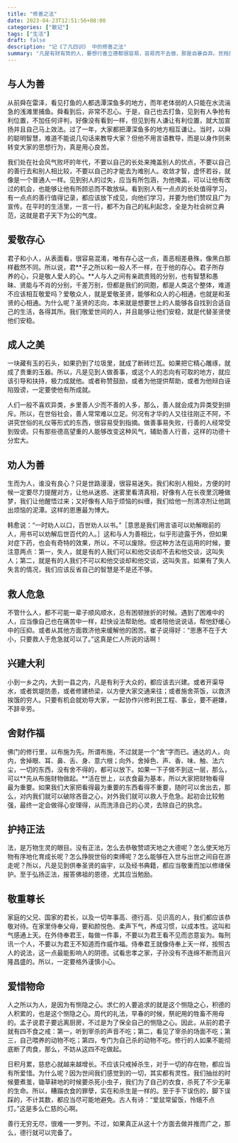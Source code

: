 ```yaml
---
title: "修善之法"
date: 2023-04-23T12:51:56+08:00
categories: ["散记"]
tags: ["生活"]
draft: false
description: "记《了凡四训》 中的修善之法"
summary: "凡是有财有势的人，要想行善立德都很容易，容易而不去做，那是自暴自弃。贫贱的人要行善修福是很难的，很难而去做了，这就非常难能可贵了。顺其自然地帮助别人，有各种各样的方法，大概而言有十种。"
---
```


## 与人为善

从前舜在雷泽，看见打鱼的人都选潭深鱼多的地方，而年老体弱的人只能在水流湍急的浅滩里捕鱼。舜看到后，非常不忍心。于是，自己也去打鱼，见到有人争抢有利位置，不加任何评判，好像没有看到一样，但见到有人谦让有利位置，就大加宣扬并且自己马上效法。过了一年，大家都把潭深鱼多的地方相互谦让。当时，以舜的聪明智慧，难道不能说几句话来教导大家？但他不用言语教导，而是以身作则来转变大家的思想行为，真是用心良苦。

我们处在社会风气败坏的年代，不要以自己的长处来掩盖别人的优点，不要以自己的善行去和别人相比较，不要以自己的才能去为难别人。收敛才智，虚怀若谷，就像是一个普通人一样。见到别人的过失，应当有所包涵，为他掩盖，可以让他有改过的机会，也能够让他有所顾忌而不敢放纵。看到别人有一点点的长处值得学习，有一点点的善行值得记录，都应该放下成见，向他们学习，并要为他们赞叹且广为宣传。在平时的生活里，一言一行，都不为自己的私利起念，全是为社会树立典范，这就是君子天下为公的气度。

## 爱敬存心

君子和小人，从表面看，很容易混淆，唯有存心这一点，善恶相差悬殊，像黑白那样截然不同。所以说，君**子之所以和一般人不一样，在于他的存心。君子所存养的心，只是敬人爱人的心。**人与人之间有亲疏贵贱的分别，也有智慧和愚昧、贤能与不肖的分别，千差万别，但都是我们的同胞，都是人类这个整体，难道不应该相互敬爱吗？爱敬众人，就是爱敬圣贤，能够和众人的心相通，也就是和圣贤的心相通。为什么呢？圣贤的志向，本来就是想要世上的人能够各自找到合适自己的生活，各得其所。我们敬爱世间的人，并且能够让他们安稳，就是代替圣贤使他们安稳。

## 成人之美

一块藏有玉的石头，如果扔到了垃圾里，就成了断砖烂瓦。如果把它精心雕琢，就成了贵重的玉器。所以，凡是见到人做善事，或这个人的志向有可取的地方，就应该引导和扶持，极力成就他。或者称赞鼓励，或者为他提供帮助，或者为他辩白诬陷毁谤，一定要使他有所成就。

人们一般不喜欢异类，乡里善人少而不善的人多，那么，善人就会成为异类受到排斥。所以，在世俗社会，善人常常难以立足。何况有才华的人又往往刚正不阿，不讲究世俗的礼仪等形式的东西，很容易受到指摘。做善事易失败，行善的人经常受到毁谤。只有那些德高望重的人能够改变这种风气，辅助善人行善，这样的功德十分宏大。

## 劝人为善

生而为人，谁没有良心？只是世路漫漫，很容易迷失。我们和别人相处，方便的时候一定要尽力提醒对方，让他从迷惑、迷雾里看清真相，好像有人在长夜里沉睡做梦，我们让他醒悟过来；又好像有人陷于烦恼的纠缠，我们给他一剂清凉剂让他跳出烦恼的泥潭。这样的恩惠最为博大。

韩愈说：“一时劝人以口，百世劝人以书。”［意思是我们用言语可以劝解眼前的人，用书可以劝解后世百代的人。］这和与人为善相比，似乎形迹露于外，但如果对症下药，也会有奇特的效果，所以，不可以废除。但这种方法在运用的时候，要注意两点：第一，失人，就是有的人我们可以和他交谈却不去和他交谈，这叫失人；第二，就是有的人我们不可以和他交谈却和他交谈，这叫失言。如果有了失人失言的情况，我们应该反省自己的智慧是不是还不够。

## 救人危急

不管什么人，都不可能一辈子顺风顺水，总有困顿挫折的时候。遇到了困难中的人，应当像自己也在痛苦中一样，赶快设法帮助他。或者陪他说说话，帮他舒缓心中的压抑。或者从其他方面救济他来缓解他的困苦。崔子说得好：“恩惠不在于大小，只要救人于危急就可以了。”这真是仁人所说的话啊！

## 兴建大利

小到一乡之内，大到一县之内，凡是有利于大众的，都应该去兴建。或者开渠导水，或者筑堤防患，或者修建桥梁，以方便大家交通来往；或者施舍茶饭，以救济挨饿的穷人。只要有机会就劝导大家，一起协作兴修利民工程、事业，要不避嫌，不辞辛劳。

## 舍财作福

佛门的修行里，以布施为先。所谓布施，不过就是一个“舍”字而已。通达的人，向内，舍掉眼、耳、鼻、舌、身、意六根；向外，舍掉色、声、香、味、触、法六尘，一切的东西，没有舍不得的，都可以放下。如果一下子做不到这一层，那么，可以**先从布施财物做起。**活在世上，以衣食最为基本，所以大家把财物看得最为重要。如果我们大家把看得最为重要的东西看得不重要，随时可以舍出去，那么，对内我们就可以破除吝啬之心，对外我们就可以救人于危急。起初会比较勉强，最终一定会做得心安理得，从而洗涤自己的心灵，去除自己的执念。

## 护持正法

法，是万物生灵的眼目。没有正法，怎么去恭敬赞颂天地之大德呢？怎么使天地万物有序地化育成长呢？怎么挣脱世俗的束缚呢？怎么能够在入世与出世之间自在游走呢？所以，凡是见到供奉圣贤的庙宇，以及经书典籍，都应当敬重而加以修缮保护。至于弘扬正法，报答佛祖的恩德，尤其应当勉励。

## 敬重尊长

家庭的父兄、国家的君长，以及一切年事高、德行高、见识高的人，我们都应该恭敬对待。在家里侍奉父母，要和颜悦色、柔声下气，养成习惯，以成本性。这叫和气感通上天。在外侍奉君王，每做一件事，不要以为君王看不见而恣意妄为。每刑讯一个人，不要以为君王不知道而作威作福。侍奉君王就像侍奉上天一样，按照古人的说法，这一点最能影响人的阴德。试看忠孝之家，子孙没有不连绵不断而且兴隆昌盛的。所以，一定要格外谨慎小心。

## 爱惜物命

人之所以为人，是因为有恻隐之心。求仁的人要追求的就是这个恻隐之心，积德的人积累的，也是这个恻隐之心。周代的礼法，早春的时候，祭祀用的牲畜不用母的。孟子说君子要远离厨房，不过是为了保全自己的恻隐之心。因此，从前的君子就有四不食之戒：第一，听到宰杀的声音不吃；第二，看见了宰杀的场面不吃；第三，自己喂养的动物不吃；第四，专门为自己杀的动物不吃。修行的人如果不能彻底断了肉食，那么，不妨从这四不吃做起。


日积月累，慈悲心就越来越增长。不应该只戒掉杀生，对于一切的存在物，都应当有所爱惜。为什么呢？因为世间我们感觉到的一切，其实都有灵性。我们抽丝的时候要煮茧，锄草耕地的时候要杀死小虫子，我们为了自己的衣食，杀死了不少无辜的生命。所以，糟蹋衣食的罪孽，实在和杀生是一样的。至于手下误伤的，脚下误踩的，不计其数，都应当尽可能地避免。古人有诗：“爱鼠常留饭，怜蛾不点灯。”这是多么仁慈的心啊。

善行无穷无尽，很难一一罗列。不过，如果真正从这十个方面去做并推而广之，那么，德行就可以完备了。
